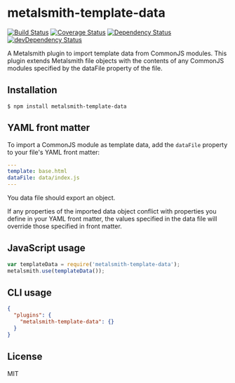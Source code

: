 # metalsmith-template-data

[![Build Status](https://travis-ci.org/shebson/metalsmith-template-data.svg)](https://travis-ci.org/shebson/metalsmith-template-data)
[![Coverage Status](https://coveralls.io/repos/shebson/metalsmith-template-data/badge.svg)](https://coveralls.io/r/shebson/metalsmith-template-data)
[![Dependency Status](https://david-dm.org/shebson/metalsmith-template-data.svg)](https://david-dm.org/shebson/metalsmith-template-data)
[![devDependency Status](https://david-dm.org/shebson/metalsmith-template-data/dev-status.svg)](https://david-dm.org/shebson/metalsmith-template-data)

A Metalsmith plugin to import template data from CommonJS modules. This plugin extends Metalsmith file objects with the contents of any CommonJS modules specified by the dataFile property of the file.

## Installation

    $ npm install metalsmith-template-data

## YAML front matter
To import a CommonJS module as template data, add the `dataFile` property to your file's YAML front matter:

```yaml
---
template: base.html
dataFile: data/index.js
---
```

You data file should export an object. 

If any properties of the imported data object conflict with properties you define in your YAML front matter, the values specified in the data file will override those specified in front matter.

## JavaScript usage

```js
var templateData = require('metalsmith-template-data');
metalsmith.use(templateData());

```

## CLI usage

```json
{
  "plugins": {
    "metalsmith-template-data": {}
  }
}
```

## License

MIT